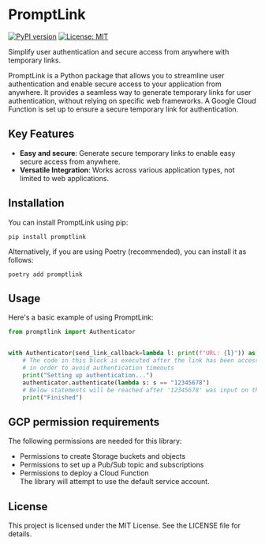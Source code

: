 # PromptLink

[![PyPI version](https://badge.fury.io/py/promptlink.svg)](https://badge.fury.io/py/promptlink)
[![License: MIT](https://img.shields.io/badge/License-MIT-blue.svg)](https://opensource.org/licenses/MIT)

Simplify user authentication and secure access from anywhere with temporary links.

PromptLink is a Python package that allows you to streamline user authentication and enable secure access to your application from anywhere. It provides a seamless way to generate temporary links for user authentication, without relying on specific web frameworks. A Google Cloud Function is set up to ensure a secure temporary link for authentication.

## Key Features

- **Easy and secure**: Generate secure temporary links to enable easy secure access from anywhere.
- **Versatile Integration**: Works across various application types, not limited to web applications.

## Installation

You can install PromptLink using pip:
```shell
pip install promptlink
```
Alternatively, if you are using Poetry (recommended), you can install it as follows:
```shell
poetry add promptlink
```

## Usage

Here's a basic example of using PromptLink:

```python
from promptlink import Authenticator


with Authenticator(send_link_callback=lambda l: print(f"URL: {l}")) as authenticator:
    # The code in this block is executed after the link has been accessed 
    # in order to avoid authentication timeouts
    print("Setting up authentication...")
    authenticator.authenticate(lambda s: s == "12345678")
    # Below statements will be reached after '12345678' was input on the webpage prompt
    print("Finished")
```

## GCP permission requirements
The following permissions are needed for this library:
- Permissions to create Storage buckets and objects
- Permissions to set up a Pub/Sub topic and subscriptions
- Permissions to deploy a Cloud Function  
The library will attempt to use the default service account.

## License
This project is licensed under the MIT License. See the LICENSE file for details.
